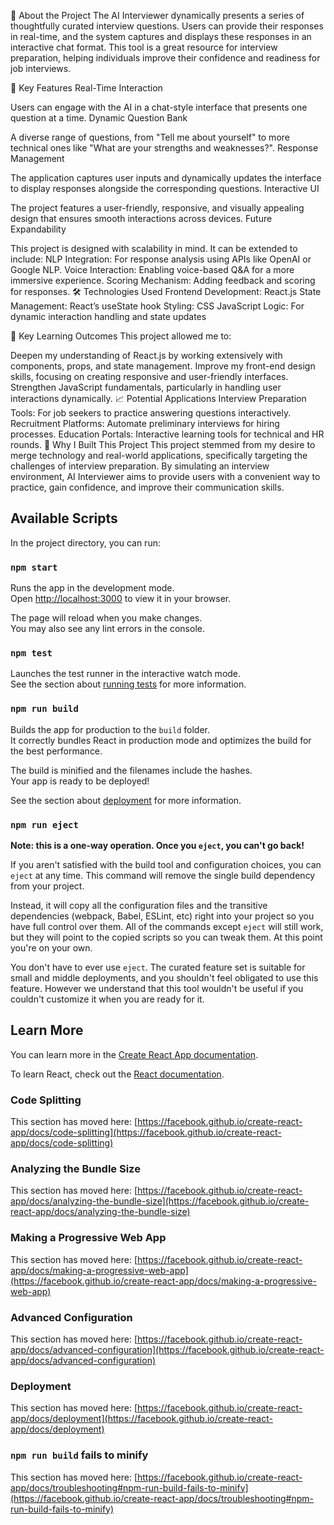 📖 About the Project
The AI Interviewer dynamically presents a series of thoughtfully curated interview questions. Users can provide their responses in real-time, and the system captures and displays these responses in an interactive chat format. This tool is a great resource for interview preparation, helping individuals improve their confidence and readiness for job interviews.

🔑 Key Features
Real-Time Interaction

Users can engage with the AI in a chat-style interface that presents one question at a time.
Dynamic Question Bank

A diverse range of questions, from "Tell me about yourself" to more technical ones like "What are your strengths and weaknesses?".
Response Management

The application captures user inputs and dynamically updates the interface to display responses alongside the corresponding questions.
Interactive UI

The project features a user-friendly, responsive, and visually appealing design that ensures smooth interactions across devices.
Future Expandability

This project is designed with scalability in mind. It can be extended to include:
NLP Integration: For response analysis using APIs like OpenAI or Google NLP.
Voice Interaction: Enabling voice-based Q&A for a more immersive experience.
Scoring Mechanism: Adding feedback and scoring for responses.
🛠️ Technologies Used
Frontend Development: React.js
State Management: React’s useState hook
Styling: CSS
JavaScript Logic: For dynamic interaction handling and state updates

🎯 Key Learning Outcomes
This project allowed me to:

Deepen my understanding of React.js by working extensively with components, props, and state management.
Improve my front-end design skills, focusing on creating responsive and user-friendly interfaces.
Strengthen JavaScript fundamentals, particularly in handling user interactions dynamically.
📈 Potential Applications
Interview Preparation Tools: For job seekers to practice answering questions interactively.
Recruitment Platforms: Automate preliminary interviews for hiring processes.
Education Portals: Interactive learning tools for technical and HR rounds.
🌟 Why I Built This Project
This project stemmed from my desire to merge technology and real-world applications, specifically targeting the challenges of interview preparation. By simulating an interview environment, AI Interviewer aims to provide users with a convenient way to practice, gain confidence, and improve their communication skills.

## Available Scripts

In the project directory, you can run:

### `npm start`

Runs the app in the development mode.\
Open [http://localhost:3000](http://localhost:3000) to view it in your browser.

The page will reload when you make changes.\
You may also see any lint errors in the console.

### `npm test`

Launches the test runner in the interactive watch mode.\
See the section about [running tests](https://facebook.github.io/create-react-app/docs/running-tests) for more information.

### `npm run build`

Builds the app for production to the `build` folder.\
It correctly bundles React in production mode and optimizes the build for the best performance.

The build is minified and the filenames include the hashes.\
Your app is ready to be deployed!

See the section about [deployment](https://facebook.github.io/create-react-app/docs/deployment) for more information.

### `npm run eject`

**Note: this is a one-way operation. Once you `eject`, you can't go back!**

If you aren't satisfied with the build tool and configuration choices, you can `eject` at any time. This command will remove the single build dependency from your project.

Instead, it will copy all the configuration files and the transitive dependencies (webpack, Babel, ESLint, etc) right into your project so you have full control over them. All of the commands except `eject` will still work, but they will point to the copied scripts so you can tweak them. At this point you're on your own.

You don't have to ever use `eject`. The curated feature set is suitable for small and middle deployments, and you shouldn't feel obligated to use this feature. However we understand that this tool wouldn't be useful if you couldn't customize it when you are ready for it.

## Learn More

You can learn more in the [Create React App documentation](https://facebook.github.io/create-react-app/docs/getting-started).

To learn React, check out the [React documentation](https://reactjs.org/).

### Code Splitting

This section has moved here: [https://facebook.github.io/create-react-app/docs/code-splitting](https://facebook.github.io/create-react-app/docs/code-splitting)

### Analyzing the Bundle Size

This section has moved here: [https://facebook.github.io/create-react-app/docs/analyzing-the-bundle-size](https://facebook.github.io/create-react-app/docs/analyzing-the-bundle-size)

### Making a Progressive Web App

This section has moved here: [https://facebook.github.io/create-react-app/docs/making-a-progressive-web-app](https://facebook.github.io/create-react-app/docs/making-a-progressive-web-app)

### Advanced Configuration

This section has moved here: [https://facebook.github.io/create-react-app/docs/advanced-configuration](https://facebook.github.io/create-react-app/docs/advanced-configuration)

### Deployment

This section has moved here: [https://facebook.github.io/create-react-app/docs/deployment](https://facebook.github.io/create-react-app/docs/deployment)

### `npm run build` fails to minify

This section has moved here: [https://facebook.github.io/create-react-app/docs/troubleshooting#npm-run-build-fails-to-minify](https://facebook.github.io/create-react-app/docs/troubleshooting#npm-run-build-fails-to-minify)

